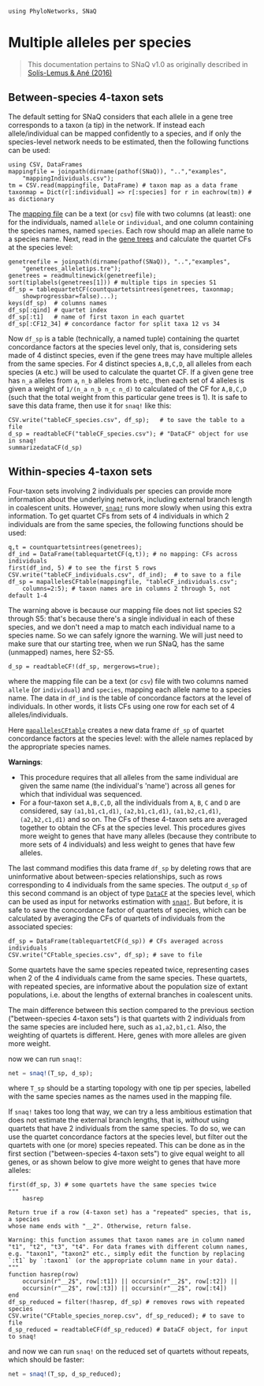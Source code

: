 ```@setup multialleles
using PhyloNetworks, SNaQ
```

# Multiple alleles per species

> This documentation pertains to SNaQ v1.0 as originally described in [Solís-Lemus & Ané (2016)](https://doi.org/10.1371/journal.pgen.1005896)

## Between-species 4-taxon sets

The default setting for SNaQ considers that each allele in a gene tree corresponds
to a taxon (a tip) in the network. If instead each allele/individual can be mapped confidently
to a species, and if only the species-level network needs to be estimated,
then the following functions can be used:

```@repl multialleles
using CSV, DataFrames
mappingfile = joinpath(dirname(pathof(SNaQ)), "..","examples",
    "mappingIndividuals.csv");
tm = CSV.read(mappingfile, DataFrame) # taxon map as a data frame
taxonmap = Dict(r[:individual] => r[:species] for r in eachrow(tm)) # as dictionary
```

The [mapping file](https://github.com/juliaphylo/SNaQ/blob/main/examples/mappingIndividuals.csv)
can be a text (or `csv`) file with two columns (at least):
one for the individuals, named `allele` or `individual`,
and one column containing the species names, named `species`.
Each row should map an allele name to a species name.
Next, read in the [gene trees](https://github.com/juliaphylo/SNaQ/blob/main/examples/genetrees_alleletips.tre)
and calculate the quartet CFs at the species level:


```@repl multialleles
genetreefile = joinpath(dirname(pathof(SNaQ)), "..","examples",
    "genetrees_alleletips.tre");
genetrees = readmultinewick(genetreefile);
sort(tiplabels(genetrees[1])) # multiple tips in species S1
df_sp = tablequartetCF(countquartetsintrees(genetrees, taxonmap;
    showprogressbar=false)...);
keys(df_sp)  # columns names
df_sp[:qind] # quartet index
df_sp[:t1]   # name of first taxon in each quartet
df_sp[:CF12_34] # concordance factor for split taxa 12 vs 34
```

Now `df_sp` is a table (technically, a named tuple) containing the
quartet concordance factors at the species level only, that is,
considering sets made of 4 distinct species,
even if the gene trees may have multiple alleles from the same species.
For 4 distinct species `A,B,C,D`, all alleles from each species (`A` etc.)
will be used to calculate the quartet CF. If a given gene tree has
`n_a` alleles from `a`, `n_b` alleles from `b` etc., then
each set of 4 alleles is given a weight of `1/(n_a n_b n_c n_d)`
to calculated of the CF for `A,B,C,D` (such that the total weight from
this particular gene trees is 1).
It is safe to save this data frame, then use it for `snaq!` like this:

```@repl multialleles
CSV.write("tableCF_species.csv", df_sp);   # to save the table to a file
d_sp = readtableCF("tableCF_species.csv"); # "DataCF" object for use in snaq!
summarizedataCF(d_sp)
```

## Within-species 4-taxon sets

Four-taxon sets involving 2 individuals per species can provide more
information about the underlying network, including external branch
length in coalescent units. However, [`snaq!`](@ref) runs more slowly when
using this extra information. To get quartet CFs from sets of 4 individuals
in which 2 individuals are from the same species, the following functions
should be used:

```@repl multialleles
q,t = countquartetsintrees(genetrees);
df_ind = DataFrame(tablequartetCF(q,t)); # no mapping: CFs across individuals
first(df_ind, 5) # to see the first 5 rows
CSV.write("tableCF_individuals.csv", df_ind);  # to save to a file
df_sp = mapallelesCFtable(mappingfile, "tableCF_individuals.csv";
    columns=2:5); # taxon names are in columns 2 through 5, not default 1-4
```

The warning above is because our mapping file does not list species
S2 through S5: that's because there's a single individual in each of these
species, and we don't need a map to match each individual name to a species
name. So we can safely ignore the warning.
We will just need to make sure that our starting tree, when we run SNaQ,
has the same (unmapped) names, here S2-S5.

```@repl multialleles
d_sp = readtableCF!(df_sp, mergerows=true);
```
where the mapping file can be a text (or `csv`) file with two columns
named `allele` (or `individual`) and `species`, mapping each allele name to a species name.
The data in `df_ind` is the table of concordance factors at the level of individuals.
In other words, it lists CFs using one row for each set of 4 alleles/individuals.

Here [`mapallelesCFtable`](@ref) creates a new data frame `df_sp` of quartet concordance factors at the
species level: with the allele names replaced by the appropriate species names.

**Warnings**:
- This procedure requires that all alleles from the same
  individual are given the same name (the individual's 'name') across
  all genes for which that individual was sequenced.
- For a four-taxon set `A,B,C,D`, all the individuals from `A`, `B`, `C` and `D`
  are considered, say `(a1,b1,c1,d1)`, `(a2,b1,c1,d1)`, `(a1,b2,c1,d1)`, `(a2,b2,c1,d1)`
  and so on. The CFs of these 4-taxon sets are averaged together to obtain the
  CFs at the species level. This procedures gives more weight to genes that have
  many alleles (because they contribute to more sets of 4 individuals) and less
  weight to genes that have few alleles.

The last command modifies this data frame `df_sp` by deleting rows that are uninformative
about between-species relationships, such as rows corresponding to 4 individuals from the
same species. The output `d_sp` of this second command is an object of type [`DataCF`](@ref) at the
species level, which can be used as input for networks estimation with [`snaq!`](@ref).
But before, it is safe to save the concordance factor of quartets of species,
which can be calculated by averaging the CFs of quartets of individuals
from the associated species:

```@repl multialleles
df_sp = DataFrame(tablequartetCF(d_sp)) # CFs averaged across individuals
CSV.write("CFtable_species.csv", df_sp); # save to file
```

Some quartets have the same species repeated twice,
representing cases when 2 of the 4 individuals came from the same species.
These quartets, with repeated species, are informative about the population
size of extant populations, i.e. about the lengths of external branches in
coalescent units.

The main difference between this section compared to the previous section
("between-species 4-taxon sets") is that quartets with 2 individuals from
the same species are included here, such as `a1,a2,b1,c1`.
Also, the weighting of quartets is different. Here, genes with more alleles
are given more weight.

now we can run `snaq!`:

```julia
net = snaq!(T_sp, d_sp);
```
where `T_sp` should be a starting topology with one tip per species,
labelled with the same species names as the names used in the mapping file.

If `snaq!` takes too long that way, we can try a less ambitious estimation
that does not estimate the external branch lengths, that is,
*without* using quartets that have 2 individuals from the same species.
To do so, we can use the quartet concordance factors at the species level,
but filter out the quartets with one (or more) species repeated.
This can be done as in the first section ("between-species 4-taxon sets")
to give equal weight to all genes,
or as shown below to give more weight to genes that have more alleles:

```@repl multialleles
first(df_sp, 3) # some quartets have the same species twice
"""
    hasrep

Return true if a row (4-taxon set) has a "repeated" species, that is, a species
whose name ends with "__2". Otherwise, return false.

Warning: this function assumes that taxon names are in column named
"t1", "t2", "t3", "t4". For data frames with different column names,
e.g. "taxon1", "taxon2" etc., simply edit the function by replacing
`:t1` by `:taxon1` (or the appropriate column name in your data).
"""
function hasrep(row)
    occursin(r"__2$", row[:t1]) || occursin(r"__2$", row[:t2]) ||
    occursin(r"__2$", row[:t3]) || occursin(r"__2$", row[:t4])
end
df_sp_reduced = filter(!hasrep, df_sp) # removes rows with repeated species
CSV.write("CFtable_species_norep.csv", df_sp_reduced); # to save to file
d_sp_reduced = readtableCF(df_sp_reduced) # DataCF object, for input to snaq!
```

and now we can run `snaq!` on the reduced set of quartets without repeats,
which should be faster:

```julia
net = snaq!(T_sp, d_sp_reduced);
```
